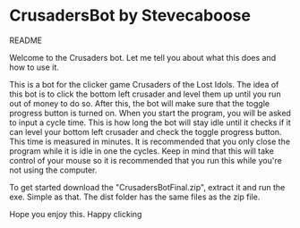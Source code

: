 # CrusadersBot by Stevecaboose

README

Welcome to the Crusaders bot. Let me tell you about what this does and how to use it.

This is a bot for the clicker game Crusaders of the Lost Idols. The idea of this bot is to click
the bottom left crusader and level them up until you run out of money to do so. After this, the bot
will make sure that the toggle progress button is turned on.
When you start the program, you will be asked to input a cycle time. This is how long the bot will
stay idle until it checks if it can level your bottom left crusader and check the toggle progress
button. This time is measured in minutes. It is recommended that you only close the program while
it is idle in one the cycles. Keep in mind that this will take control of your mouse so it is
recommended that you run this while you're not using the computer. 

To get started download the "CrusadersBotFinal.zip", extract it and run the exe. Simple as that.
The dist folder has the same files as the zip file.

Hope you enjoy this. Happy clicking
